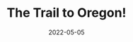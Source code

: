 ---
title: The Trail to Oregon!
slug: trail-oregon
subheader: 'book by Jeff Blim, Nick Lang, and Matt Lang, music by Jeff Blim

  directed by Reese Klemm and Julia Fennell

  Spring 2022'
description: 'Based on the Oregon Trail computer game that we all grew up with and loved. <em>The Trail to Oregon</em> follows a family of five as they make their way from Missouri to Oregon in 1848. From starvation to bandits to dysentery, the family endures all of these challenges in hopes of a better life in Oregon.'
tickets_link: 'https://tickets.uchicago.edu/Online/default.asp?doWork::WScontent::loadArticle=Load&BOparam::WScontent::loadArticle::article_id=31AECB8A-E3F4-421F-AB87-3D0CE1D4E71A'
roles:
  Cast:
  - name: Tanaka Nemarundwe
    role: Mother
    bio: is a first-year Political Science and Economics double major. This is her first show with UT, however some of her favorite pre-college theater shows that she has been a part of were *Once On This Island*, *Les Miserables*, and *Freaky Friday*. 
  - name: Grey Moszkowski
    role: Father
    bio: is a fourth-year Political Science major in the College. With UT, he has previously worked on *Grenadine* (various roles). Outside of UT, he has performed in *Cabaret* (Ernst Ludwig), *Spring Awakening* (Adults), *The Drowsy Chaperone* (Aldolpho), *The Music Man* (Ensemble/Quartet u/s), *Rent* (Ensemble), and other works, both established and original. He also has experience in short films. Grey is excited to close out his college career with the cast and crew of TTO!
  - name: Gwendolyn Laub
    role: Son
    bio: is a second-year double majoring in Theater and Performance Studies and Gender and Sexuality Studies. This is Gwen's first UT show, but you may have seen her performing with the improv group Off-Off Campus! Some of her favorite previous roles have been Agnes in *She Kills Monsters* and Katherine in *Newsies*. Gwen would like to thank her family for always supporting her and the cast and crew of TTO for being so welcoming and creating an amazing show! She hopes you enjoy it and fully believe that this twenty year old girl is a seven year old boy.
  - name: Lillian McHugh
    role: Daughter
    bio: "is a second-year Biological Sciences major with a Visual Arts minor. She has previously been involved with UT's staged readings and a virtual monologue series by the Dean's Men. She can't wait to introduce her new script, \"DARLA: The Untold Story of a Western Barmaid\", to the masses."
  - name: Harry Franklin
    role: McDoon et al.
    bio: is a second-year Public Policy major. He has previously performed at the University in *Original Sin* (Simon) and *Love's Labour's Lost* (Don Armado). When not doing theatre, Harry enjoys a cappella, tap dancing, and joggling. He would like to thank the amazing cast and crew for a fantastic experience these past four months!
  - name: Jefferson Lind
    role: Grandpa/Cletus
    bio: is a second-year Economics and Psychology major (sorry). This is his first show with UT, although he's a prolific entertainer. In his spare time, he enjoys doing schoolwork, his job at the CLI, and work in Student Government (sorry again). Lind would like to dedicate this performance to all of the grandfathers in the audience. This one's for you.
  - name: Josh Winston
    role: Understudy - Men
    bio: is a first-year prospective Near Eastern Languages and Civilizations major. He's been doing theater since middle school, but this is his first official show here at UChicago! He hopes that you all enjoy taking your wagon party down the trail to Oregon!
  - name: Caroline Lopez
    role: Understudy - Mother
    bio: is a first-year Chemistry major. She is thrilled to be part of her first UT show and would like to thank the cast and crew for creating such a fun and welcoming environment and working so hard to put up this hysterical show.  
  - name: Kaleigh Perez
    role: Understudy - Kids
    bio: is a first-year Anthropology and Art History major. This is her first show with UT, but you might have seen her at several open mics around campus. She would like to thank the cast, crew, and directors for being so welcoming and wonderful in the past few months as the show came together. 
  Band:
  - name: Davis Cook
    role: Guitarist
    bio: is a third-year English major. This is his first time playing for a theater band.
  - name: Hayden Cremen
    role: Drummer
    bio: is a second-year History and Cinema and Media Studies major.
  - name: Abby Kanes
    role: Bass
    bio: is a first-year TAPS and Business Economics major. In UT she performed in the *The Heirs* Workshop (Aveline) in Fall 2021 and the TAPS show *Amazons and their Men* (The Frau) and this quarter she is the lead props designer on *Scientific Method*. She has played in pit orchestras at her performing arts summer camp and is thrilled to perform bass in UT as well. She is also a member of UT Committee. 
  - name: Elena Gill
    role: Pianist
    bio: is a second-year Public Policy and Linguistics major. She has previously worked on *Yivdak* (Music Composition/Direction) and *Love's Labour's Lost* (Assistant Sound Designer). In high school, she played Keyboard 1 in the pit for *RENT*, *Chicago*, and *Sister Act*.
  - name: Owen Dominguez
    role: Pianist
    bio: is a first-year biology and music double major. This is her first show with UT. In the wild you can find her researching frogs, composing music, and preaching the good word of octopuses.
  Production Staff:
  - name: Reese Klemm
    role: Co-Director/Choreographer
    bio:  is a third-year Economics major and French minor (anticipated French and Cinema double-minor). Her previous credits include working as Assistant Production Manager (*The Winter's Tale*, Fall 2019), Assistant Director (*The Old Man and The Old Moon*, Winter 2020), a handful of writing/directing credits from Theater[24], and two seasons of UT Committee. She is incredibly excited to make an example of Committee's first cross-quarter show and introduce UChicago to StarKid Productions, the company responsible for this unhinged musical!  
  - name: Julia Fennell
    role: Co-Director
  - name: Guilherme Galhardo
    role: Vocal Director
    bio: is a third-year Comparative Human Development major and Math minor. This is their first show with UT, and he's very grateful for the opportunity to work with fellow directors Julia Fennell and Reese Klemm. Gui has had so much fun bringing the score to life alongside the actors and instrumentalists, and would especially like to thank music director Sophie Hachten and pianist Elena Gill. He hopes you enjoy the show as much as he has, and they can't wait to see all the actors' hard work pay off!
  - name: Sophie Hachten
    role: Music Director
  - name: Ruhi Sah
    role: Production Manager
    bio: is a fourth-year in the College. She has previously worked as Assistant Production Manager on *Waiting for Godot*, and she is enthusiastic about all things StarKid!
  - name: Ariana Baginski
    role: Calling Stage Manager
    bio: is a third-year Molecular Engineering major on the Bioengineering track and a TAPS minor. She has previously worked on *The Winter's Tale* (Assistant Scenic Designer), *The Old Man and the Old Moon* (Assistant Scenic Designer), and *My H8 Letter to the Gr8 American Theater* (Assistant Sound Designer). She would like to thank her co-SM, Danielle, and the wonderful ASMs, Daniel and Emma, for sharing the workload of getting this show on its feet and for bringing fun into every rehearsal moment.
  - name: Danielle Yablonovskiy
    role: Deck Stage Manager
    bio: "is a second-year Economics and Psychology major. She has previously worked on *Welcome Back to My Channel* (Assistant Stage Manager) and *Ah Wing and the Automaton Eagle: Fall Workshop* (Stage Manager). She would like to thank Ariana for being the best co-SM ever and the rest of the cast and crew of *The Trail to Oregon* for making her first UChicago musical an unforgettable experience!"
  - name: Eleni Lefakis
    role: Dramaturg/Assistant Director
    bio: is a first-year TAPS and Data Science major. *The Trail to Oregon!* is her second UT mainstage, the first being *The Heirs* (Stage Manager). She is currently a member of UT committee and an honorary member of Commedia Dell'Arte (Stage Manager). She is forever grateful to the cast and crew of this show for putting up with her ballet-inspired choreography and teaching her that the American Bison is not, in fact, extinct!
  - name: Thomas Nielsen
    role: Scenic Designer
    bio: is a third-year Computer Science and Creative Writing major. You might've seen her previous work in *Love's Labour's Lost*. She'd like to thank everyone who helped realize the set that was only on paper just a few months ago!
  - name: Carolyn Johansen
    role: Costume Designer
    bio: is a third-year Economics and Data Science major. She has previously worked on *Original Sin* (Costume Designer) and *Love's Labour's Lost* (Costume Designer). 
  - name: Daisy Marshall
    role: Props Designer
    bio: is a second-year Sociology major and Media, Arts, and Design minor. He previously designed for *Original Sin* (Lighting Designer) and the *Ah Wing and the Automaton Eagle* workshop (Props Designer). His work this time around included buying nerf weapons with school funds, sliding in with goofy online purchases right under the wire, and putting too many lobster .pngs on illegal tender. He's incredibly grateful to the whole cast and crew for this opportunity.
  - name: June Villers
    role: Sound Designer
    bio: is a third-year English and Creative Writing major. She has previously worked on *The Winter's Tale* (Sound Designer), *The Old Man and the Old Moon* (Sound Designer), and *The Heirs* (Lighting Designer), among others. She thinks they should make a musical about Cool Math Games next.
  - name: Amelia Simonoff
    role: Lighting Designer
    bio: is a fourth-year Neuroscience and Music double major, as well as on the pre-med track. In the past, she did camera work for 86th Annual, as well as lighting design for *Fields of Asphodel* and *Ah Wing and the Automaton Eagle*. She hopes that you choose good names.
  - name: Emma Edwards
    role: Assistant Stage Manager
  - name: Daniel Arad
    role: Assistant Stage Manager
  - name: Gwendolyn Laub
    role: Assistant Choreographer
  - name: Tanya Cukierman
    role: Assistant Dramaturg
  - name: Nora Schultz
    role: Assistant Scenic Designer
    bio: is a second-year English and Gender and Sexuality Studies major. She has previously appeared in *Love's Labour's Lost* (Dumaine/Forester), has both acted in and curated multiple Theater[24]s, and is currently serving as the Arts Chair of the Dean's Men. Most importantly, they have actually successfully completed the original Oregon Trail computer game once before, but they don't remember how they did it, so don't ask them for tips!
  - name: Karinn Sytsma
    role: Assistant Scenic Designer
  - name: Eli Wiener
    role: Assistant Costume Designer
    bio: is a first-year Neuroscience and Biological Sciences major. This is their first (but hopefully not last!) show with University Theater. Outside of the costume shop or classes, you can find them dancing with UBallet, putting enzymes in tiny tubes in lab, or speaking to the many benefits of a Harper Café iced chai. 
  - name: Honor Torrance
    role: Assistant Costume Designer
  - name: Asia Quizon-Colquitt
    role: Assistant Costume Designer
    bio: is a second-year double majoring in East Asian Languages and Civilizations and Visual Arts. This is her first time being involved in a theatrical production. 
  - name: Allegra Hatem
    role: Props Mentor
  - name: Sophia Balabanova
    role: Assistant Sound Designer
  - name: Maya Doyle
    role: Assistant Lighting Designer
  - name: Sophia Pegues
    role: Assistant Lighting Designer
    bio: is a third-year Psychology and Business Economics major at the College.
  - name: Carolyn Heinzer
    role: Assistant Lighting Designer
    bio: is a first-year Computer Science and English major. They have previously written for Theater[24] in Fall and Spring quarter (“Disney World Is Not for Zombies”, “Urine Trouble”) and participated in staged readings. 
  - name: Alex Korfhage
    role: Assistant Lighting Designer
  - name: Isaiah Zwick-Schachter
    role: Master Electrician
  - name: Layla Lukaj
    role: Committee Liaison
  - name: Gigi Hancock
    role: Tech Staff Liaison
layout: show-info
quarter: spring
year: 2022
season: 2021-2022 Shows
date: 2022-05-05

---